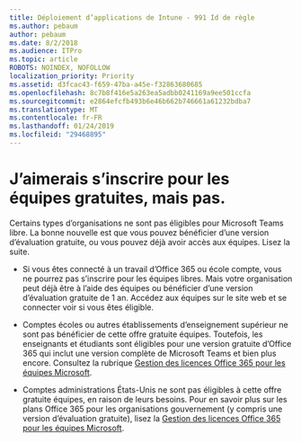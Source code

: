 ```yaml
---
title: Déploiement d’applications de Intune - 991 Id de règle
ms.author: pebaum
author: pebaum
ms.date: 8/2/2018
ms.audience: ITPro
ms.topic: article
ROBOTS: NOINDEX, NOFOLLOW
localization_priority: Priority
ms.assetid: d3fcac43-f659-47ba-a45e-f32863680685
ms.openlocfilehash: 8c7b8f416e5a263ea5adbb0241169a9ee501ccfa
ms.sourcegitcommit: e2864efcfb493b6e46b662b746661a61232bdba7
ms.translationtype: MT
ms.contentlocale: fr-FR
ms.lasthandoff: 01/24/2019
ms.locfileid: "29468895"
---
```

# <a name="id-like-to-sign-up-for-teams-free-but-i-cant"></a>J’aimerais s’inscrire pour les équipes gratuites, mais pas.

Certains types d’organisations ne sont pas éligibles pour Microsoft Teams libre. La bonne nouvelle est que vous pouvez bénéficier d’une version d’évaluation gratuite, ou vous pouvez déjà avoir accès aux équipes. Lisez la suite.
  
- Si vous êtes connecté à un travail d’Office 365 ou école compte, vous ne pourrez pas s’inscrire pour les équipes libres. Mais votre organisation peut déjà être à l’aide des équipes ou bénéficier d’une version d’évaluation gratuite de 1 an. Accédez aux équipes sur le site web et se connecter voir si vous êtes éligible.
    
- Comptes écoles ou autres établissements d’enseignement supérieur ne sont pas bénéficier de cette offre gratuite équipes. Toutefois, les enseignants et étudiants sont éligibles pour une version gratuite d’Office 365 qui inclut une version complète de Microsoft Teams et bien plus encore. Consultez la rubrique [Gestion des licences Office 365 pour les équipes Microsoft](https://docs.microsoft.com/microsoftteams/office-365-licensing).
    
- Comptes administrations États-Unis ne sont pas éligibles à cette offre gratuite équipes, en raison de leurs besoins. Pour en savoir plus sur les plans Office 365 pour les organisations gouvernement (y compris une version d’évaluation gratuite), lisez la [Gestion des licences Office 365 pour les équipes Microsoft](https://docs.microsoft.com/microsoftteams/office-365-licensing).
    

